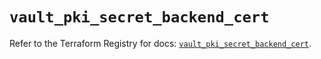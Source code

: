 # `vault_pki_secret_backend_cert`

Refer to the Terraform Registry for docs: [`vault_pki_secret_backend_cert`](https://registry.terraform.io/providers/hashicorp/vault/4.0.0/docs/resources/pki_secret_backend_cert).
